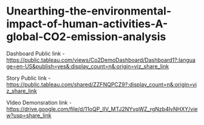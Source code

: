 # Unearthing-the-environmental-impact-of-human-activities-A-global-CO2-emission-analysis


Dashboard Public link - https://public.tableau.com/views/Co2DemoDashboard/Dashboard1?:language=en-US&publish=yes&:display_count=n&:origin=viz_share_link

Story Public link -  https://public.tableau.com/shared/ZZFNQPCZ9?:display_count=n&:origin=viz_share_link


VIdeo Demonsration link - https://drive.google.com/file/d/11oQP_IlV_MTJ2NYvqWZ_rgNzb4IvNHXY/view?usp=share_link
